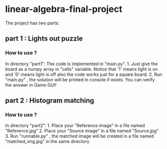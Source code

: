 # linear-algebra-final-project
The project has two parts:

## part 1 : Lights out puzzle
### How to use ? 
In directory "part1":
The code is implemented in "main.py".
    1. Just give the board as a numpy array in "cells" variable. Notice that '1' means light is on and '0' means light is off also
         the code works just for a square board.
    2. Run "main.py" , the solution will be printed in console if exists. You can verify the answer in Game GUI!


## part 2 : Histogram matching
### How to use ?
In directory "part2":
    1. Place your "Reference image" in a file named "Reference.jpg"
    2. Place your "Source image" in a file named "Source.jpg"
    3. Run "runnable.py" , the matched image will be created in a file named "matched_img.jpg" in the same directory
